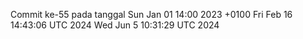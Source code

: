 Commit ke-55 pada tanggal Sun Jan 01 14:00 2023 +0100
Fri Feb 16 14:43:06 UTC 2024
Wed Jun  5 10:31:29 UTC 2024
